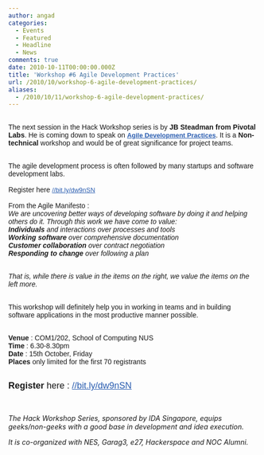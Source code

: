 ```yaml
---
author: angad
categories:
  - Events
  - Featured
  - Headline
  - News
comments: true
date: 2010-10-11T00:00:00.000Z
title: 'Workshop #6 Agile Development Practices'
url: /2010/10/workshop-6-agile-development-practices/
aliases:
  - /2010/10/11/workshop-6-agile-development-practices/
---
```


<div id=":13k">
<div><span style="font-family: arial, sans-serif; border-collapse: collapse;"><br/>
The next session in the Hack Workshop series is by <strong>JB Steadman from Pivotal Labs</strong>. He is coming down to speak on <a style="color: #2a5db0; font-size: 13px;" href="//en.wikipedia.org/wiki/Agile_software_development" target="_blank"><strong>Agile Development Practices</strong></a>. It is a <strong>Non-technical </strong>workshop and would be of great significance for project teams.<br/><br/>

The agile development process is often followed by many startups and software development labs.
<br/><br/>
Register here <a style="color: #2a5db0; font-size: 13px;" href="//bit.ly/dw9nSN" target="_blank">//bit.ly/dw9nSN</a>
<br/><br/>
From the Agile Manifesto :<br/>
<em>
We are uncovering better ways of developing software by doing it and helping others do it. Through this work we have come to value:<br/>
<strong>Individuals</strong> and interactions over processes and tools<br/>
<strong>Working</strong> <strong>software</strong> over comprehensive documentation<br/>
<strong>Customer</strong> <strong>collaboration</strong> over contract negotiation<br/>
<strong>Responding</strong> <strong>to</strong> <strong>change</strong> over following a plan</em><br/><br/>

<em> </em><em>That is, while there is value in the items on the right, we value the items on the left more.</em><br/><br/>

This workshop will definitely help you in working in teams and in building software applications in the most productive manner possible.<br/><br/>

<strong>Venue</strong> : COM1/202, School of Computing NUS<br/>
<strong>Time</strong> : 6.30-8.30pm<br/>
<strong>Date</strong> : 15th October, Friday<br/>
<strong>Places</strong> only limited for the first 70 registrants<br/><br/>

<strong><span style="font-size: large;">Register</span></strong><span style="font-size: large;"> here : <a style="color: #2a5db0;" href="//bit.ly/dw9nSN" target="_blank">//bit.ly/dw9nSN</a></span><br/><br/>
<br/>
</span></div>
</div>

<em>The Hack Workshop Series, sponsored by IDA Singapore, equips geeks/non-geeks with a good base in development and idea execution.

It is co-organized with NES, Garag3, e27, Hackerspace and NOC Alumni.</em>

